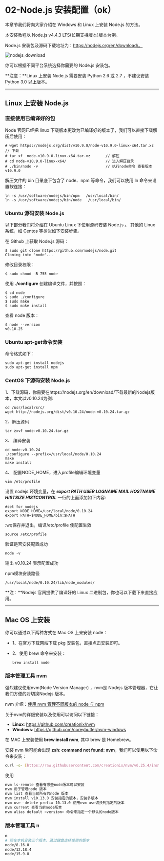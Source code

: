 # 02-Node.js 安装配置（ok）

本章节我们将向大家介绍在 Windows 和 Linux 上安装 Node.js 的方法。

本安装教程以 Node.js v4.4.3 LTS(长期支持版本)版本为例。

Node.js 安装包及源码下载地址为：https://nodejs.org/en/download/。

![nodejs_download](https://www.runoob.com/wp-content/uploads/2014/03/download-page.jpg)

你可以根据不同平台系统选择你需要的 Node.js 安装包。

**注意：**Linux 上安装 Node.js 需要安装 Python 2.6 或 2.7 ，不建议安装 Python 3.0 以上版本。

------

## Linux 上安装 Node.js

### 直接使用已编译好的包

Node 官网已经把 linux 下载版本更改为已编译好的版本了，我们可以直接下载解压后使用：

```
# wget https://nodejs.org/dist/v10.9.0/node-v10.9.0-linux-x64.tar.xz    // 下载
# tar xf  node-v10.9.0-linux-x64.tar.xz       // 解压
# cd node-v10.9.0-linux-x64/                  // 进入解压目录
# ./bin/node -v                               // 执行node命令 查看版本
v10.9.0
```

解压文件的 bin 目录底下包含了 node、npm 等命令，我们可以使用 ln 命令来设置软连接：

```
ln -s /usr/software/nodejs/bin/npm   /usr/local/bin/ 
ln -s /usr/software/nodejs/bin/node   /usr/local/bin/
```

### Ubuntu 源码安装 Node.js

以下部分我们将介绍在 Ubuntu Linux 下使用源码安装 Node.js 。 其他的 Linux 系统，如 Centos 等类似如下安装步骤。

在 Github 上获取 Node.js 源码：



```
$ sudo git clone https://github.com/nodejs/node.git
Cloning into 'node'...
```

修改目录权限：

```
$ sudo chmod -R 755 node
```

使用 **./configure** 创建编译文件，并按照：

```
$ cd node
$ sudo ./configure
$ sudo make
$ sudo make install
```

查看 node 版本：

```
$ node --version
v0.10.25
```

### Ubuntu apt-get命令安装

命令格式如下：

```
sudo apt-get install nodejs
sudo apt-get install npm
```

### CentOS 下源码安装 Node.js

1、下载源码，你需要在https://nodejs.org/en/download/下载最新的Nodejs版本，本文以v0.10.24为例:

```
cd /usr/local/src/
wget http://nodejs.org/dist/v0.10.24/node-v0.10.24.tar.gz
```

2、解压源码

```
tar zxvf node-v0.10.24.tar.gz
```

3、 编译安装

```
cd node-v0.10.24
./configure --prefix=/usr/local/node/0.10.24
make
make install
```

4、 配置NODE_HOME，进入profile编辑环境变量

```
vim /etc/profile
```

设置 nodejs 环境变量，在 ***export PATH USER LOGNAME MAIL HOSTNAME HISTSIZE HISTCONTROL*** 一行的上面添加如下内容:

```
#set for nodejs
export NODE_HOME=/usr/local/node/0.10.24
export PATH=$NODE_HOME/bin:$PATH
```

:wq保存并退出，编译/etc/profile 使配置生效

```
source /etc/profile
```

验证是否安装配置成功

```
node -v
```

输出 v0.10.24 表示配置成功

npm模块安装路径

```
/usr/local/node/0.10.24/lib/node_modules/
```

**注：**Nodejs 官网提供了编译好的 Linux 二进制包，你也可以下载下来直接应用。

------

## Mac OS 上安装

你可以通过以下两种方式在 Mac OS 上来安装 node：

- 1、在官方下载网站下载 pkg 安装包，直接点击安装即可。

- 2、使用 brew 命令来安装：

  ```
  brew install node
  ```

### 版本管理工具 nvm 

  强烈建议使用nvm(Node Version Manager) ，nvm是 Nodejs 版本管理器，它让我们方便的对切换Nodejs 版本。

  nvm 介绍：[使用 nvm 管理不同版本的 node 与 npm](https://www.runoob.com/w3cnote/nvm-manager-node-versions.html)

  关于nvm的详细安装以及使用可以访问以下链接：

  -  **Linux**: https://github.com/creationix/nvm
  -  **Windows**: https://github.com/coreybutler/nvm-windows

  在 MAC 上安装使用 **brew install nvm**, 其中 brew 是 Homebrew。

  安装 nvm 后可能会出现 **zsh: command not found: nvm**，我们可以使用以下命令来安装：

  ```bash
  curl -o- [https://raw.githubusercontent.com/creationix/nvm/v0.25.4/install.sh](https://raw.githubusercontent.com/creationix/nvm/v0.25.4/install.sh) | bash [[ -s $HOME/.nvm/nvm.sh ]] && . $HOME/.nvm/nvm.sh
  ```

  使用

  ```bash
  nvm ls-remote 查看有哪些node版本可以安装
  nvm 用于管理node 版本
  nvm list 查看当前所有的node 版本
  nvm install v10.13.0 安装指定的版本，安装多版本
  nvm use —delete-prefix 10.13.0 使用nvm use切换到指定的版本
  nvm current 查看当前node版本
  nvm alias default <version> 命令来指定一个默认的node版本
  ```

### 版本管理工具 n

~~~bash
n
# 现在本机安装三个版本，通过键盘选择使用的版本
node/8.16.0
node/12.18.4
node/15.9.0
~~~
